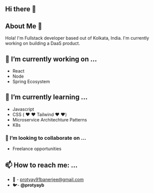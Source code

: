 ## Hi there 👋


<!--
**protyay/protyay** is a ✨ _special_ ✨ repository because its `README.md` (this file) appears on your GitHub profile.

Here are some ideas to get you started:
-->
## About Me :boy:
Hola! I'm Fullstack developer based out of Kolkata, India. I'm currently working on building a DaaS product.

## 🔭 I’m currently working on ...
- React 
- Node
- Spring Ecosystem

## 🌱 I’m currently learning ...
+ Javascript
+ CSS ( :hearts: :heart: Tailwind :heart: :hearts:)
+ Microservice Architechture Patterns
+ K8s
### 👯 I’m looking to collaborate on ...
+ Freelance opportunities

## 📫 How to reach me: ...
+ :email: - protyay91banerjee@gmail.com
+ :bird:- **@protyayb**

